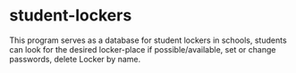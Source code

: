 # student-lockers
This program serves as a database for student lockers in schools, students can look for the desired locker-place if     possible/available, set or change passwords, delete Locker by name.
